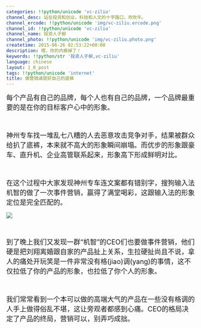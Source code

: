 ```yaml
---
categories: !!python/unicode 'vc-ziliu'
channel_desc: 站在投资和创业，科技和人文的十字路口，吹吹牛。
channel_ercode: !!python/unicode 'img/vc-ziliu.ercode.png'
channel_id: !!python/unicode 'vc-ziliu'
channel_name: 投资人子柳
channel_photo: !!python/unicode 'img/vc-ziliu.photo.png'
createtime: 2015-06-26 02:53:22+00:00
description: 喂，你的内裤掉了！
keywords: !!python/str '投资人子柳,vc-ziliu'
language: chinese
layout: 1_0_post
tags: !!python/unicode 'internet'
title: 做营销请提好自己的底裤
---
```

<div class="rich_media_content" id="js_content">
<p>
<span style="font-size: 18px;">
          每个产品有自己的品牌，每个人也有自己的品牌，一个品牌最重要的是在你的目标客户心中的形象。
         </span>
</p>
<p>
<span style="font-size: 18px;">
<br/>
</span>
</p>
<p>
<span style="font-size: 18px;">
          神州专车找一堆乱七八糟的人去恶意攻击竞争对手，结果被群众给扒了底裤，本来就不高大的形象瞬间崩塌。而优步的形象跟豪车、直升机、企业高管联系起来，形象高下形成鲜明对比。
         </span>
</p>
<p>
<span style="font-size: 18px;">
<br/>
</span>
</p>
<p>
<span style="font-size: 18px;">
          在这个过程中大家发现神州专车连文案都有错别字，搜狗输入法机智的做了一次事件营销，赢得了满堂喝彩，这跟输入法的形象定位是完全匹配的。
         </span>
</p>
<p>
<img data-ratio="1.5059055118110236" data-s="300,640" data-src="" data-type="jpeg" data-w="" src="{{ '/img/5pjrn0aic1L3F19fyDwQHAkZc9lLm0WOgIialghjI16cDVcxpibWkaK9CwqIAdVUicFtm75b2LpgDTT0Yibyianuklmg.jpeg' | prepend: site.img | replace: '//','/' }}"/>
<span style="font-size: 18px;">
<br/>
</span>
</p>
<p>
<br/>
</p>
<p>
<span style="font-size: 18px;">
          到了晚上我们又发现一群“机智”的CEO们也要做事件营销，他们硬是把刘翔离婚跟自家的产品扯上关系，生拉硬扯尚且不说，拿人的痛处开玩笑是一件非常没有格(jiao)调(yang)的事情，这不仅拉低了你的产品的形象，也拉低了你个人的形象。
         </span>
</p>
<p>
<span style="font-size: 18px;">
<br/>
</span>
</p>
<p>
<span style="font-size: 18px;">
          我们常常看到一个本可以做的高端大气的产品在一些没有格调的人手上做得俗乱不堪，这让旁观者都感到心痛。CEO的格局决定了产品的终局，营销可以，别弄巧成拙。
         </span>
</p>
</div>